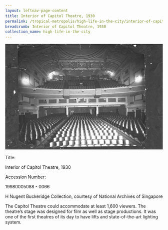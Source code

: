```yaml
---
layout: leftnav-page-content
title: Interior of Capitol Theatre, 1930
permalink: /tropical-metropolis/high-life-in-the-city/interior-of-capitol-theatre-1930/
breadcrumb: Interior of Capitol Theatre, 1930
collection_name: high-life-in-the-city
---
```


![Interior of Capitol Theatre, 1930](/images/Sub2-9.jpg)
<div class="custom-caption">
<div><p>Title:</p><p>Interior of Capitol Theatre, 1930</p></div>
<div><p>Accession Number:</p><p>19980005088 - 0066</p></div>
<div>H Nugent Buckeridge Collection, courtesy of National Archives of Singapore</div>
</div>

The Capitol Theatre could accommodate at least 1,600 viewers. The theatre’s stage was designed for film as well as stage productions. It was one of the first theatres of its day to have lifts and state-of-the-art lighting system.


